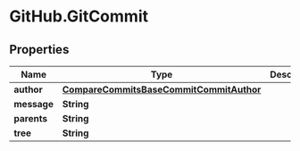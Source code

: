 # GitHub.GitCommit

## Properties

Name | Type | Description | Notes
------------ | ------------- | ------------- | -------------
**author** | [**CompareCommitsBaseCommitCommitAuthor**](CompareCommitsBaseCommitCommitAuthor.md) |  | [optional] 
**message** | **String** |  | [optional] 
**parents** | **String** |  | [optional] 
**tree** | **String** |  | [optional] 


